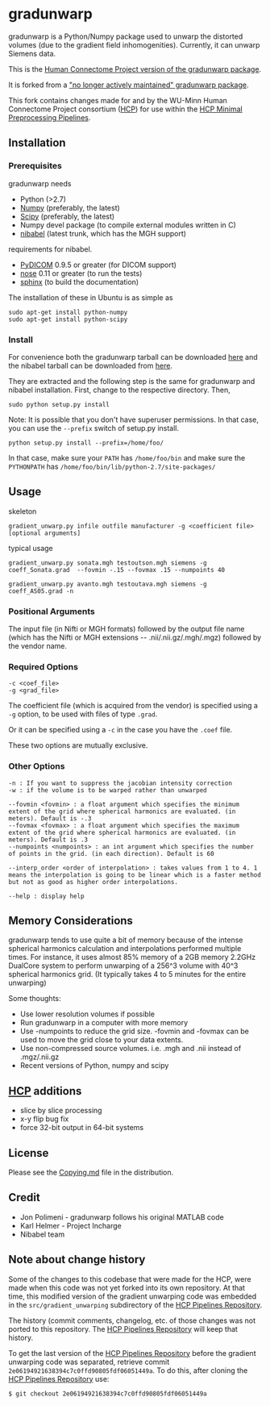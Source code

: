 # gradunwarp

gradunwarp is a Python/Numpy package used to unwarp the distorted
volumes (due to the gradient field inhomogenities). Currently, it can
unwarp Siemens data.

This is the [Human Connectome Project version of the gradunwarp package][gradunwarp-hcp].

It is forked from a ["no longer actively maintained" gradunwarp package][gradunwarp-ksubramz].

This fork contains changes made for and by the WU-Minn Human Connectome Project consortium ([HCP][HCP])
for use within the [HCP Minimal Preprocessing Pipelines][HCP Pipelines].

## Installation

### Prerequisites

gradunwarp needs

* Python (>2.7)
* [Numpy][Numpy] (preferably, the latest)
* [Scipy][Scipy] (preferably, the latest)
* Numpy devel package (to compile external modules written in C)
* [nibabel][nibabel] (latest trunk, which has the MGH support)

requirements for nibabel.

* [PyDICOM][PyDICOM] 0.9.5 or greater (for DICOM support)
* [nose][nose] 0.11 or greater (to run the tests)
* [sphinx][sphinx] (to build the documentation)

The installation of these in Ubuntu is as simple as

    sudo apt-get install python-numpy
    sudo apt-get install python-scipy

### Install

For convenience both the gradunwarp tarball can be downloaded
[here][gradunwarp-hcp-1.0-tarball] and the nibabel tarball can be downloaded
from [here][nibabel-tarball].

They are extracted and the following step is the same for gradunwarp and
nibabel installation. First, change to the respective directory. Then,

    sudo python setup.py install

Note: It is possible that you don't have superuser permissions. In that
case, you can use the `--prefix` switch of setup.py install.

    python setup.py install --prefix=/home/foo/

In that case, make sure your `PATH` has `/home/foo/bin` and make sure the
`PYTHONPATH` has `/home/foo/bin/lib/python-2.7/site-packages/`

## Usage

skeleton

    gradient_unwarp.py infile outfile manufacturer -g <coefficient file> [optional arguments]

typical usage

    gradient_unwarp.py sonata.mgh testoutson.mgh siemens -g coeff_Sonata.grad  --fovmin -.15 --fovmax .15 --numpoints 40

    gradient_unwarp.py avanto.mgh testoutava.mgh siemens -g coeff_AS05.grad -n

### Positional Arguments

The input file (in Nifti or MGH formats) followed by the output file
name (which has the Nifti or MGH extensions -- .nii/.nii.gz/.mgh/.mgz)
followed by the vendor name.

### Required Options

    -c <coef_file>
    -g <grad_file>

The coefficient file (which is acquired from the vendor) is specified
using a `-g` option, to be used with files of type `.grad`.

Or it can be specified using a `-c` in the case you have the `.coef`
file.

These two options are mutually exclusive.

### Other Options

    -n : If you want to suppress the jacobian intensity correction
    -w : if the volume is to be warped rather than unwarped

    --fovmin <fovmin> : a float argument which specifies the minimum extent of the grid where spherical harmonics are evaluated. (in meters). Default is -.3
    --fovmax <fovmax> : a float argument which specifies the maximum extent of the grid where spherical harmonics are evaluated. (in meters). Default is .3
    --numpoints <numpoints> : an int argument which specifies the number of points in the grid. (in each direction). Default is 60

    --interp_order <order of interpolation> : takes values from 1 to 4. 1 means the interpolation is going to be linear which is a faster method but not as good as higher order interpolations.

    --help : display help

## Memory Considerations

gradunwarp tends to use quite a bit of memory because of the intense
spherical harmonics calculation and interpolations performed multiple
times. For instance, it uses almost 85% memory of a 2GB memory 2.2GHz
DualCore system to perform unwarping of a 256^3 volume with 40^3
spherical harmonics grid. (It typically takes 4 to 5 minutes for the
entire unwarping)

Some thoughts:

* Use lower resolution volumes if possible
* Run gradunwarp in a computer with more memory
* Use -numpoints to reduce the grid size. -fovmin and -fovmax can
  be used to move the grid close to your data extents.
* Use non-compressed source volumes. i.e. .mgh and .nii instead of .mgz/.nii.gz
* Recent versions of Python, numpy and scipy

## [HCP][HCP] additions

* slice by slice processing
* x-y flip bug fix
* force 32-bit output in 64-bit systems

## License

Please see the [Copying.md][Copying.md] file in the distribution.

## Credit

* Jon Polimeni - gradunwarp follows his original MATLAB code
* Karl Helmer - Project Incharge
* Nibabel team

## Note about change history

Some of the changes to this codebase that were made for the HCP, were made when this code
was not yet forked into its own repository. At that time, this modified version of the 
gradient unwarping code was embedded in the <code>src/gradient_unwarping</code> 
subdirectory of the [HCP Pipelines Repository][HCP Pipelines].  

The history (commit comments, changelog, etc. of those changes was not ported to this 
repository.  The [HCP Pipelines Repository][HCP Pipelines] will keep that history.  

To get the last version of the [HCP Pipelines Repository][HCP Pipelines] before the 
gradient unwarping code was separated, retrieve commit <code>2e06194921638394c7c0ffd90805fdf06051449a</code>.
To do this, after cloning the [HCP Pipelines Repository][HCP Pipelines] use:

    $ git checkout 2e06194921638394c7c0ffd90805fdf06051449a

<!-- References -->

[gradunwarp-hcp]: https://github.com/Washington-University/gradunwarp
[gradunwarp-ksubramz]: https://github.com/ksubramz/gradunwarp
[HCP]: http://www.humanconnectome.org
[gradunwarp-hcp-1.0-tarball]: https://github.com/downloads/Washington-University/gradunwarp-1.0.tar.gz
[nibabel-tarball]: https://github.com/downloads/ksubramz/gradunwarp/nibabel-1.2.0.dev.tar.gz
[Numpy]: http://www.numpy.org
[Scipy]: http://www.scipy.org
[nibabel]: http://nipy.org/nibabel
[PyDICOM]: http://code.google.com/p/pydicom
[nose]: http://pypi.python.org/pypi/nose
[sphinx]: http://sphinx-doc.org
[Copying.md]: Copying.md
[HCP Pipelines]: https://github.com/Washington-University/Pipelines
